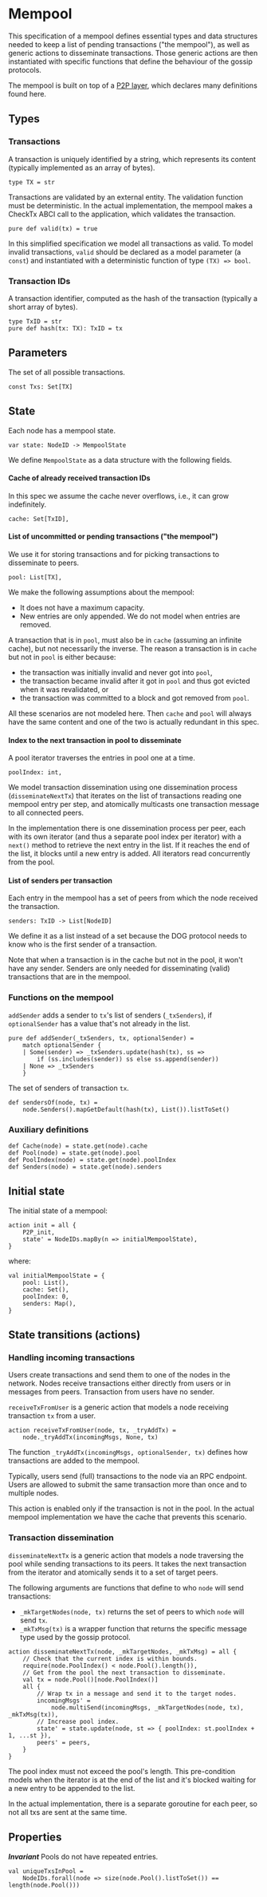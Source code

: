 # Mempool

This specification of a mempool defines essential types and data structures needed to keep a list of
pending transactions ("the mempool"), as well as generic actions to disseminate transactions. Those
generic actions are then instantiated with specific functions that define the behaviour of the
gossip protocols.

The mempool is built on top of a [P2P layer](p2p.md), which declares many definitions found here.

## Types

### Transactions

A transaction is uniquely identified by a string, which represents its content (typically
implemented as an array of bytes).
```bluespec "types" +=
type TX = str
```

Transactions are validated by an external entity. The validation function must be deterministic. In
the actual implementation, the mempool makes a CheckTx ABCI call to the application, which validates
the transaction. 
```bluespec "types" +=
pure def valid(tx) = true
```

In this simplified specification we model all transactions as valid. To model invalid transactions,
`valid` should be declared as a model parameter (a `const`) and instantiated with a deterministic
function of type `(TX) => bool`.

### Transaction IDs

A transaction identifier, computed as the hash of the transaction (typically a short array of
bytes).
```bluespec "types" +=
type TxID = str
pure def hash(tx: TX): TxID = tx
```

## Parameters
        
The set of all possible transactions.
```bluespec "params" +=
const Txs: Set[TX]
```

## State

Each node has a mempool state.
```bluespec "state" +=
var state: NodeID -> MempoolState
```

We define `MempoolState` as a data structure with the following fields.

#### Cache of already received transaction IDs

In this spec we assume the cache never overflows, i.e., it can grow indefinitely.
```bluespec "mempoolstate" +=
cache: Set[TxID],
```

#### List of uncommitted or pending transactions ("the mempool")

We use it for storing transactions and for picking transactions to disseminate to peers.
```bluespec "mempoolstate" +=
pool: List[TX],
```

We make the following assumptions about the mempool:
- It does not have a maximum capacity.
- New entries are only appended. We do not model when entries are removed.

A transaction that is in `pool`, must also be in `cache` (assuming an infinite cache), but not
necessarily the inverse. The reason a transaction is in `cache` but not in `pool` is either because: 
- the transaction was initially invalid and never got into `pool`, 
- the transaction became invalid after it got in `pool` and thus got evicted when it was
  revalidated, or
- the transaction was committed to a block and got removed from `pool`.

All these scenarios are not modeled here. Then `cache` and `pool` will always have the same content
and one of the two is actually redundant in this spec.

#### Index to the next transaction in pool to disseminate

A pool iterator traverses the entries in pool one at a time.
```bluespec "mempoolstate" +=
poolIndex: int,
```
We model transaction dissemination using one dissemination process (`disseminateNextTx`) that
iterates on the list of transactions reading one mempool entry per step, and atomically multicasts
one transaction message to all connected peers.

In the implementation there is one dissemination process per peer, each with its own iterator (and
thus a separate pool index per iterator) with a `next()` method to retrieve the next entry in the
list. If it reaches the end of the list, it blocks until a new entry is added. All iterators read
concurrently from the pool.

#### List of senders per transaction

Each entry in the mempool has a set of peers from which the node received the transaction. 
```bluespec "mempoolstate" +=
senders: TxID -> List[NodeID]
```
We define it as a list instead of a set because the DOG protocol needs to know who is the first
sender of a transaction.

Note that when a transaction is in the cache but not in the pool, it won't have any sender. Senders
are only needed for disseminating (valid) transactions that are in the mempool.

### Functions on the mempool

`addSender` adds a sender to `tx`'s list of senders (`_txSenders`), if `optionalSender` has a value
that's not already in the list.
```bluespec "auxstate" +=
pure def addSender(_txSenders, tx, optionalSender) = 
    match optionalSender {
    | Some(sender) => _txSenders.update(hash(tx), ss => 
        if (ss.includes(sender)) ss else ss.append(sender))
    | None => _txSenders
    }
```

The set of senders of transaction `tx`.
```bluespec "auxstate" +=
def sendersOf(node, tx) = 
    node.Senders().mapGetDefault(hash(tx), List()).listToSet()
```

### Auxiliary definitions

```bluespec "auxstate" +=
def Cache(node) = state.get(node).cache
def Pool(node) = state.get(node).pool
def PoolIndex(node) = state.get(node).poolIndex
def Senders(node) = state.get(node).senders
```

## Initial state

The initial state of a mempool:
```bluespec "actions" +=
action init = all {
    P2P_init,
    state' = NodeIDs.mapBy(n => initialMempoolState),
}
```
where:
```bluespec "actions" +=
val initialMempoolState = {
    pool: List(),
    cache: Set(),
    poolIndex: 0,
    senders: Map(),
}
```

## State transitions (actions)

### Handling incoming transactions

Users create transactions and send them to one of the nodes in the network. Nodes receive
transactions either directly from users or in messages from peers. Transaction from users have no
sender.

`receiveTxFromUser` is a generic action that models a node receiving transaction `tx` from a user.
```bluespec "actions" +=
action receiveTxFromUser(node, tx, _tryAddTx) =
    node._tryAddTx(incomingMsgs, None, tx)
```
The function `_tryAddTx(incomingMsgs, optionalSender, tx)` defines how transactions are added to the
mempool.

Typically, users send (full) transactions to the node via an RPC endpoint. Users are allowed to
submit the same transaction more than once and to multiple nodes.

This action is enabled only if the transaction is not in the pool. In the actual mempool
implementation we have the cache that prevents this scenario.

### Transaction dissemination

`disseminateNextTx` is a generic action that models a node traversing the pool while sending
transactions to its peers. It takes the next transaction from the iterator and atomically sends it
to a set of target peers.

The following arguments are functions that define to who `node` will send transactions:
- `_mkTargetNodes(node, tx)` returns the set of peers to which `node`
  will send `tx`.
- `_mkTxMsg(tx)` is a wrapper function that returns the specific message
  type used by the gossip protocol.
```bluespec "actions" +=
action disseminateNextTx(node, _mkTargetNodes, _mkTxMsg) = all {
    // Check that the current index is within bounds. 
    require(node.PoolIndex() < node.Pool().length()),
    // Get from the pool the next transaction to disseminate.
    val tx = node.Pool()[node.PoolIndex()]
    all {
        // Wrap tx in a message and send it to the target nodes.
        incomingMsgs' = 
            node.multiSend(incomingMsgs, _mkTargetNodes(node, tx), _mkTxMsg(tx)),
        // Increase pool index.
        state' = state.update(node, st => { poolIndex: st.poolIndex + 1, ...st }),
        peers' = peers,
    }
}
```

The pool index must not exceed the pool's length. This pre-condition models when the iterator is at
the end of the list and it's blocked waiting for a new entry to be appended to the list.

In the actual implementation, there is a separate goroutine for each peer, so not all txs are sent
at the same time.

## Properties

_**Invariant**_ Pools do not have repeated entries.
```bluespec "properties" +=
val uniqueTxsInPool = 
    NodeIDs.forall(node => size(node.Pool().listToSet()) == length(node.Pool()))
```

<!--
```bluespec quint/mempool.qnt +=
// -*- mode: Bluespec; -*-

// File generated from markdown using lmt. DO NOT EDIT.

module mempool {
    import spells.* from "./spells"
    import p2p.* from "./p2p"
    export p2p.*

    //--------------------------------------------------------------------------
    // Types
    //--------------------------------------------------------------------------
    <<<types>>>

    //--------------------------------------------------------------------------
    // Parameters
    //--------------------------------------------------------------------------
    <<<params>>>

    //--------------------------------------------------------------------------
    // State
    //--------------------------------------------------------------------------
    <<<state>>>
    
    type MempoolState = {
        <<<mempoolstate>>>
    }
    
    // Auxiliary definitions
    <<<auxstate>>>

    //--------------------------------------------------------------------------
    // Actions
    //--------------------------------------------------------------------------
    <<<actions>>>

    //--------------------------------------------------------------------------
    // Properties
    //--------------------------------------------------------------------------
    <<<properties>>>

}
```
-->
